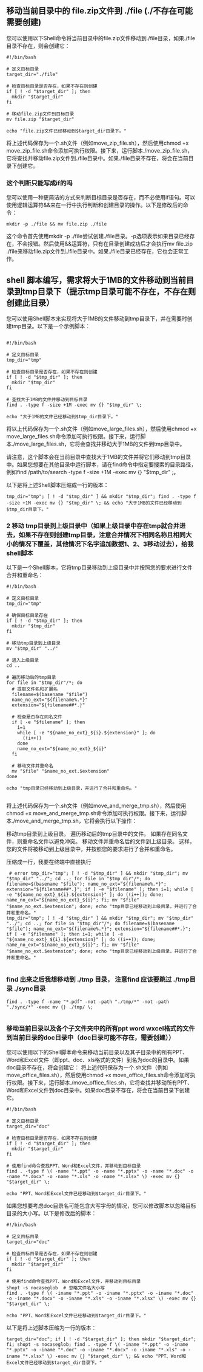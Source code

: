 ## 移动当前目录中的 file.zip文件到 ./file (./不存在可能需要创建)

您可以使用以下Shell命令将当前目录中的file.zip文件移动到./file目录，如果./file目录不存在，则会创建它：


```text
#!/bin/bash

# 定义目标目录
target_dir="./file"

# 检查目标目录是否存在，如果不存在则创建
if [ ! -d "$target_dir" ]; then
  mkdir "$target_dir"
fi

# 移动file.zip文件到目标目录
mv file.zip "$target_dir"

echo "file.zip文件已经移动到$target_dir目录下。"

```

将上述代码保存为一个.sh文件（例如move_zip_file.sh），然后使用chmod +x move_zip_file.sh命令添加可执行权限。接下来，运行脚本./move_zip_file.sh，它将查找并移动file.zip文件到./file目录中。如果./file目录不存在，将会在当前目录下创建它。





### 这个判断只能写成if的吗

您可以使用一种更简洁的方式来判断目标目录是否存在，而不必使用if语句。可以使用逻辑运算符&&来在一行中执行判断和创建目录的操作。以下是修改后的命令：

```text
mkdir -p ./file && mv file.zip ./file

```
这个命令首先使用mkdir -p ./file尝试创建./file目录。-p选项表示如果目录已经存在，不会报错。然后使用&&运算符，只有在目录创建成功后才会执行mv file.zip ./file来移动file.zip文件到./file目录中。如果./file目录已经存在，它也会正常工作。

## shell 脚本编写，需求将大于1MB的文件移动到当前目录到tmp目录下（提示tmp目录可能不存在，不存在则创建此目录）
您可以使用Shell脚本来实现将大于1MB的文件移动到tmp目录下，并在需要时创建tmp目录。以下是一个示例脚本：


```text

#!/bin/bash

# 定义目标目录
tmp_dir="tmp"

# 检查目标目录是否存在，如果不存在则创建
if [ ! -d "$tmp_dir" ]; then
  mkdir "$tmp_dir"
fi

# 查找大于1MB的文件并移动到目标目录
find . -type f -size +1M -exec mv {} "$tmp_dir" \;

echo "大于1MB的文件已经移动到$tmp_dir目录下。"

```
将以上代码保存为一个.sh文件（例如move_large_files.sh），然后使用chmod +x move_large_files.sh命令添加可执行权限。接下来，运行脚本./move_large_files.sh，它将会查找并移动大于1MB的文件到tmp目录中。

请注意，这个脚本会在当前目录中查找大于1MB的文件并将它们移动到tmp目录中。如果您想要在其他目录中运行脚本，请在find命令中指定要搜索的目录路径，例如find /path/to/search -type f -size +1M -exec mv {} "$tmp_dir" \;。



以下是将上述Shell脚本压缩成一行的版本：
```
tmp_dir="tmp"; [ ! -d "$tmp_dir" ] && mkdir "$tmp_dir"; find . -type f -size +1M -exec mv {} "$tmp_dir" \; && echo "大于1MB的文件已经移动到$tmp_dir目录下。"

```



### 2 移动 tmp目录到上级目录中（如果上级目录中存在tmp就合并进去，如果不存在则创建tmp目录，注意合并情况下相同名称且相同大小的情况下覆盖，其他情况下名字追加数据1、2、3移动过去），给我shell脚本
以下是一个Shell脚本，它将tmp目录移动到上级目录中并按照您的要求进行文件合并和重命名：

```
#!/bin/bash

# 定义目标目录
tmp_dir="tmp"

# 确保目标目录存在
if [ ! -d "$tmp_dir" ]; then
  mkdir "$tmp_dir"
fi

# 移动tmp目录到上级目录
mv "$tmp_dir" "../"

# 进入上级目录
cd ..

# 遍历移动后的tmp目录
for file in "$tmp_dir"/*; do
  # 提取文件名和扩展名
  filename=$(basename "$file")
  name_no_ext="${filename%.*}"
  extension="${filename##*.}"
  
  # 检查是否存在同名文件
  if [ -e "$filename" ]; then
    i=1
    while [ -e "${name_no_ext}_${i}.${extension}" ]; do
      ((i++))
    done
    name_no_ext="${name_no_ext}_${i}"
  fi

  # 移动文件并重命名
  mv "$file" "$name_no_ext.$extension"
done

echo "tmp目录已经移动到上级目录，并进行了合并和重命名。"


```
将上述代码保存为一个.sh文件（例如move_and_merge_tmp.sh），然后使用chmod +x move_and_merge_tmp.sh命令添加可执行权限。接下来，运行脚本./move_and_merge_tmp.sh，它将会执行以下操作：

移动tmp目录到上级目录。
遍历移动后的tmp目录中的文件。
如果存在同名文件，则重命名文件以避免冲突。
移动文件并重命名后的文件到上级目录。
这样，您的文件将被移动到上级目录中，并按照您的要求进行了合并和重命名。


压缩成一行，我要在终端中直接执行

```text
 # error tmp_dir="tmp"; [ ! -d "$tmp_dir" ] && mkdir "$tmp_dir"; mv "$tmp_dir" "../"; cd ..; for file in "$tmp_dir"/*; do filename=$(basename "$file"); name_no_ext="${filename%.*}"; extension="${filename##*.}"; if [ -e "$filename" ]; then i=1; while [ -e "${name_no_ext}_${i}.${extension}" ]; do ((i++)); done; name_no_ext="${name_no_ext}_${i}"; fi; mv "$file" "$name_no_ext.$extension"; done; echo "tmp目录已经移动到上级目录，并进行了合并和重命名。"
tmp_dir="tmp"; [ ! -d "$tmp_dir" ] && mkdir "$tmp_dir"; mv "$tmp_dir" "../"; cd ..; for file in "$tmp_dir"/*; do filename=$(basename "$file"); name_no_ext="${filename%.*}"; extension="${filename##*.}"; if [ -e "$filename" ]; then i=1; while [ -e "${name_no_ext}_${i}.${extension}" ]; do ((i++)); done; name_no_ext="${name_no_ext}_${i}"; fi; mv "$file" "$name_no_ext.$extension"; done; echo "tmp目录已经移动到上级目录，并进行了合并和重命名。"


```

###  find 出来之后我想移动到 ./tmp 目录， 注意find 应该要跳过 ./tmp目录 ./sync目录

```
find . -type f -name "*.pdf" -not -path "./tmp/*" -not -path "./sync/*" -exec mv {} ./tmp/ \;


```


### 移动当前目录以及各个子文件夹中的所有ppt word wxcel格式的文件 到当前目录的doc目录中（doc目录可能不存在，需要创建））

您可以使用以下的Shell脚本命令来移动当前目录以及其子目录中的所有PPT、Word和Excel文件（即ppt、doc、xls格式的文件）到名为doc的目录中。如果doc目录不存在，将会创建它：
将上述代码保存为一个.sh文件（例如move_office_files.sh），然后使用chmod +x move_office_files.sh命令添加可执行权限。接下来，运行脚本./move_office_files.sh，它将查找并移动所有PPT、Word和Excel文件到doc目录中。如果doc目录不存在，将会在当前目录下创建它。

```text
#!/bin/bash

# 定义目标目录
target_dir="doc"

# 检查目标目录是否存在，如果不存在则创建
if [ ! -d "$target_dir" ]; then
  mkdir "$target_dir"
fi

# 使用find命令查找PPT、Word和Excel文件，并移动到目标目录
find . -type f \( -name "*.ppt" -o -name "*.pptx" -o -name "*.doc" -o -name "*.docx" -o -name "*.xls" -o -name "*.xlsx" \) -exec mv {} "$target_dir" \;

echo "PPT、Word和Excel文件已经移动到$target_dir目录下。"

```


如果您想要考虑doc目录名可能包含大写字母的情况，您可以修改脚本以忽略目标目录的大小写。以下是修改后的脚本：
```text
#!/bin/bash

# 定义目标目录
target_dir="doc"

# 检查目标目录是否存在，如果不存在则创建
if [ ! -d "$target_dir" ]; then
  mkdir "$target_dir"
fi

# 使用find命令查找PPT、Word和Excel文件，并移动到目标目录
shopt -s nocaseglob  # 忽略文件名大小写
find . -type f \( -iname "*.ppt" -o -iname "*.pptx" -o -iname "*.doc" -o -iname "*.docx" -o -iname "*.xls" -o -iname "*.xlsx" \) -exec mv {} "$target_dir" \;

echo "PPT、Word和Excel文件已经移动到$target_dir目录下。"

```

以下是将上述脚本压缩为一行的版本：
```
target_dir="doc"; if [ ! -d "$target_dir" ]; then mkdir "$target_dir"; fi; shopt -s nocaseglob; find . -type f \( -iname "*.ppt" -o -iname "*.pptx" -o -iname "*.doc" -o -iname "*.docx" -o -iname "*.xls" -o -iname "*.xlsx" \) -exec mv {} "$target_dir" \; && echo "PPT、Word和Excel文件已经移动到$target_dir目录下。"

```



